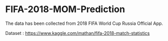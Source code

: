 # FIFA-2018-MOM-Prediction
The data has been collected from 2018 FIFA World Cup Russia Official App.

Dataset : https://www.kaggle.com/mathan/fifa-2018-match-statistics
